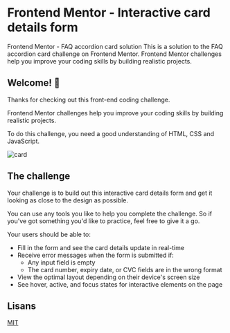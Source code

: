 
# Frontend Mentor - Interactive card details form

Frontend Mentor - FAQ accordion card solution
This is a solution to the FAQ accordion card challenge on Frontend Mentor. Frontend Mentor challenges help you improve your coding skills by building realistic projects.



## Welcome! 👋

Thanks for checking out this front-end coding challenge.

Frontend Mentor challenges help you improve your coding skills by building realistic projects.

To do this challenge, you need a good understanding of HTML, CSS and JavaScript.

![card](https://github.com/akiferenw/interactive-card-details-form/assets/120742728/4e35c1fa-cb08-4734-bb48-7620e73442bd)


## The challenge

Your challenge is to build out this interactive card details form and get it looking as close to the design as possible.

You can use any tools you like to help you complete the challenge. So if you've got something you'd like to practice, feel free to give it a go.

Your users should be able to:

- Fill in the form and see the card details update in real-time
- Receive error messages when the form is submitted if:
  * Any input field is empty
  * The card number, expiry date, or CVC fields are in the wrong format
- View the optimal layout depending on their device's screen size
- See hover, active, and focus states for interactive elements on the page

## Lisans

[MIT](https://choosealicense.com/licenses/mit/)

  
